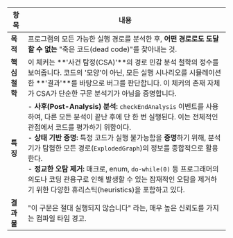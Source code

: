 |항목|내용|
|---|---|
|**목적**|프로그램의 모든 가능한 실행 경로를 분석한 후, **어떤 경로로도 도달할 수 없는** "죽은 코드(dead code)"를 찾아내는 것.|
|**핵심 철학**|이 체커는 **'사건 탐정(CSA)'**의 경로 민감 분석 철학의 정수를 보여줍니다. 코드의 '모양'이 아닌, 모든 실행 시나리오를 시뮬레이션한 **'결과'**를 바탕으로 버그를 판단합니다. 이 체커의 존재 자체가 CSA가 단순한 구문 분석기가 아님을 증명합니다.|
|**특징**|- **사후(Post-Analysis) 분석:** `checkEndAnalysis` 이벤트를 사용하여, 다른 모든 분석이 끝난 후에 단 한 번 실행된다. 이는 전체적인 관점에서 코드를 평가하기 위함이다.  <br>- **상태 기반 증명:** 특정 코드가 실행 불가능함을 **증명**하기 위해, 분석기가 탐험한 모든 경로(`ExplodedGraph`)의 정보를 종합적으로 활용한다.  <br>- **정교한 오탐 제거:** 매크로, enum, `do-while(0)` 등 프로그래머의 의도나 코딩 관용구로 인해 발생할 수 있는 잠재적인 오탐을 제거하기 위한 다양한 휴리스틱(heuristics)을 포함하고 있다.|
|**결과물**|"이 구문은 절대 실행되지 않습니다" 라는, 매우 높은 신뢰도를 가지는 컴파일 타임 경고.|
